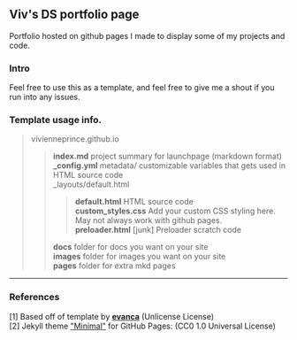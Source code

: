 ## Viv's DS portfolio page
Portfolio hosted on github pages I made to display some of my projects and code.

### Intro
Feel free to use this as a template, and feel free to give me a shout if you run into any issues.


### Template usage info.   
>vivienneprince.github.io    
>>**index.md** project summary for launchpage (markdown format)  
>>**\_config.yml** metadata/ customizable variables that gets used in HTML source code  
>>\_layouts/default.html    
>>>**default.html** HTML source code     
>>>**custom_styles.css** Add your custom CSS styling here. May not always work with github pages.    
>>>**preloader.html** \[junk] Preloader scratch code   
>>  
>>**docs** folder for docs you want on your site  
>>**images** folder for images you want on your site  
>>**pages** folder for extra mkd pages  
  
___

### References

[1] Based off of template by [**evanca**](https://github.com/evanca/quick-portfolio) (Unlicense License)
<br>[2] Jekyll theme ["Minimal"](https://github.com/pages-themes/minimal) for GitHub Pages: (CC0 1.0 Universal License)

